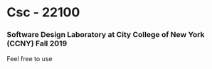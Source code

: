 # Csc - 22100
### Software Design Laboratory at City College of New York (CCNY) Fall 2019

Feel free to use
